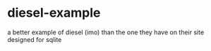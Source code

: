 # diesel-example
a better example of diesel (imo) than the one they have on their site\
designed for sqlite
